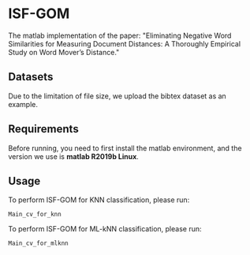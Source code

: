 # ISF-GOM


The matlab implementation of the paper: "Eliminating Negative Word Similarities for Measuring Document Distances: A Thoroughly Empirical Study on Word Mover’s Distance."


## Datasets
Due to the limitation of file size, we upload the bibtex dataset as an example.


## Requirements
Before running, you need to first install the matlab environment, and the version we use is **matlab R2019b Linux**.

## Usage
To perform ISF-GOM for KNN classification, please run:
```
Main_cv_for_knn
```

To perform ISF-GOM for ML-kNN classification, please run:
```
Main_cv_for_mlknn
```
